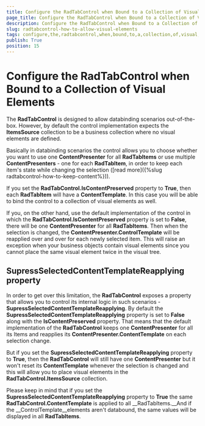 ```yaml
---
title: Configure the RadTabControl when Bound to a Collection of Visual Elements
page_title: Configure the RadTabControl when Bound to a Collection of Visual Elements
description: Configure the RadTabControl when Bound to a Collection of Visual Elements
slug: radtabcontrol-how-to-allow-visual-elements
tags: configure,the,radtabcontrol,when,bound,to,a,collection,of,visual,elements
publish: True
position: 15
---
```


# Configure the RadTabControl when Bound to a Collection of Visual Elements



The __RadTabControl__ is designed to allow databinding scenarios out-of-the-box. 
      However, by default the control implementation expects the __ItemsSource__ collection to be a business collection 
      where no visual elements are defined.

Basically in databinding scenarios the control allows you to choose whether you want to use one 
      __ContentPresenter__ for all __RadTabItems__ or use multiple 
      __ContentPresenters__ - one for each __RadTabItem__, in order to keep each item's state while 
      changing the selection ([read more]({%slug radtabcontrol-how-to-keep-content%})).

If you set the __RadTabControl.IsContentPreserved__ property to __True__, 
      then each __RadTabItem__ will have a __ContentTemplate__. In this case you will be able to bind
      the control to a collection of visual elements as well.

If you, on the other hand, use the default implementation of the control in which the 
      __RadTabControl.IsContentPreserved__ property is set to __False__, there will be one
      __ContentPresenter__ for all __RadTabItems__. Then when the selection is changed, the 
      __ContentPresenter.ControlTemplate__ will be reapplied over and over for each newly selected item. This will raise 
      an exception when your business objects contain visual elements since you cannot place the same visual element twice in the visual tree.
      

## SupressSelectedContentTemplateReapplying property

In order to get over this limitation, the __RadTabControl__ exposes a property that allows you to control 
        its internal logic in such scenarios - __SupressSelectedContentTemplateReapplying__. By default the
        __SupressSelectedContentTemplateReapplying__ property is set to __False__ along with the 
        __IsContentPreserved__ property. That means that the default implementation of the 
        __RadTabControl__ keeps one __ContentPresenter__ for all its Items and reapplies its
        __ContentPresenter.ContentTemplate__ on each selection change.

But if you set the __SupressSelectedContentTemplateReapplying__ property to __True__, 
        then the __RadTabControl__ will still have one __ContentPresenter__ but it won't reset its 
        __ContentTemplate__ whenever the selection is changed and this will allow you to place visual elements in the 
        __RadTabControl.ItemsSource__ collection.

>

Please keep in mind that if you set the __SupressSelectedContentTemplateReapplying__ property to 
            __True__ the same __RadTabControl.ContentTemplate__ is applied to all
            __RadTabItems.__And if the __ControlTemplate__elements aren't databound, the same values 
            will be displayed in all __RadTabItems__. 
